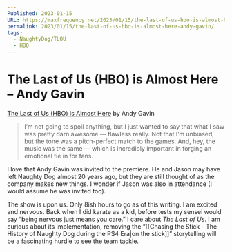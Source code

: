 ```yaml
---
Published: 2023-01-15
URL: https://maxfrequency.net/2023/01/15/the-last-of-us-hbo-is-almost-here-andy-gavin/
permalink: 2023/01/15/the-last-of-us-hbo-is-almost-here-andy-gavin/
tags:
  - NaughtyDog/TLOU
  - HBO
---
```

# The Last of Us (HBO) is Almost Here – Andy Gavin

[The Last of Us (HBO) is Almost Here](https://all-things-andy-gavin.com/2023/01/14/the-last-of-us-hbo-is-almost-here/) by Andy Gavin

> I’m not going to spoil anything, but I just wanted to say that what I saw was pretty darn awesome — flawless really. Not that I’m unbiased, but the tone was a pitch-perfect match to the games. And, hey, the music was the same — which is incredibly important in forging an emotional tie in for fans.

I love that Andy Gavin was invited to the premiere. He and Jason may have left Naughty Dog almost 20 years ago, but they are still thought of as the company makes new things. I wonder if Jason was also in attendance (I would assume he was invited too).

The show is upon us. Only 8ish hours to go as of this writing. I am excited and nervous. Back when I did karate as a kid, before tests my sensei would say “being nervous just means you care.” I care about *The Last of Us*. I am curious about its implementation, removing the “[[Chasing the Stick - The History of Naughty Dog during the PS4 Era|on the stick]]” storytelling will be a fascinating hurdle to see the team tackle.